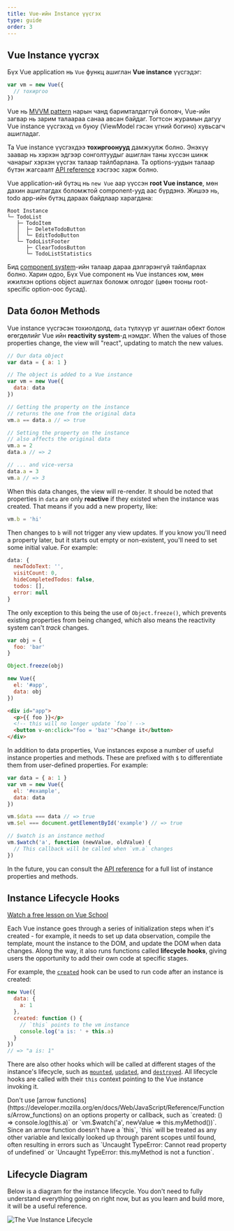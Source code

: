 ```yaml
---
title: Vue-ийн Instance үүсгэх
type: guide
order: 3
---
```


## Vue Instance үүсгэх

Бүх Vue application нь `Vue` функц ашиглан **Vue instance** үүсгэдэг:

```js
var vm = new Vue({
  // тохиргоо
})
```

Vue нь [MVVM pattern](https://en.wikipedia.org/wiki/Model_View_ViewModel) нарын чанд баримталдаггүй боловч, Vue-ийн загвар нь зарим талаараа санаа авсан байдаг. Тогтсон журамын дагуу Vue instance үүсгэхэд `vm` буюу (ViewModel гэсэн үгний богино) хувьсагч ашигладаг.

Та Vue instance үүсгэхдээ **тохиргоонууд** дамжуулж болно. Энэхүү заавар нь хэрхэн эдгээр сонголтуудыг ашиглан таны хүссэн шинж чанарыг хэрхэн үүсгэх талаар тайлбарлана. Та options-уудын талаар бүтэн жагсаалт [API reference](../api/#Options-Data) хэсгээс харж болно.

Vue application-ий бүтэц нь `new Vue` аар үүссэн **root Vue instance**, мөн дахин ашиглагдах боломжтой component-ууд аас бүрдэнэ. Жишээ нь, todo app-ийн бүтэц дараах байдлаар харагдана:

```
Root Instance
└─ TodoList
   ├─ TodoItem
   │  ├─ DeleteTodoButton
   │  └─ EditTodoButton
   └─ TodoListFooter
      ├─ ClearTodosButton
      └─ TodoListStatistics
```

Бид [component system](components.html)-ийн талаар дараа дэлгэрэнгүй тайлбарлах болно. Харин одоо, Бүх Vue component нь Vue instances юм, мөн ижилхэн options object ашиглах боломж олгодог (цөөн тооны root-specific option-оос бусад).

## Data болон Methods

Vue instance үүсгэсэн тохиолдолд, `data` түлхүүр үг ашиглан обект болон өгөгдөлийг Vue ийн **reactivity system**-д нэмдэг. When the values of those properties change, the view will "react", updating to match the new values.

```js
// Our data object
var data = { a: 1 }

// The object is added to a Vue instance
var vm = new Vue({
  data: data
})

// Getting the property on the instance
// returns the one from the original data
vm.a == data.a // => true

// Setting the property on the instance
// also affects the original data
vm.a = 2
data.a // => 2

// ... and vice-versa
data.a = 3
vm.a // => 3
```

When this data changes, the view will re-render. It should be noted that properties in `data` are only **reactive** if they existed when the instance was created. That means if you add a new property, like:

```js
vm.b = 'hi'
```

Then changes to `b` will not trigger any view updates. If you know you'll need a property later, but it starts out empty or non-existent, you'll need to set some initial value. For example:

```js
data: {
  newTodoText: '',
  visitCount: 0,
  hideCompletedTodos: false,
  todos: [],
  error: null
}
```

The only exception to this being the use of `Object.freeze()`, which prevents existing properties from being changed, which also means the reactivity system can't _track_ changes.

```js
var obj = {
  foo: 'bar'
}

Object.freeze(obj)

new Vue({
  el: '#app',
  data: obj
})
```

```html
<div id="app">
  <p>{{ foo }}</p>
  <!-- this will no longer update `foo`! -->
  <button v-on:click="foo = 'baz'">Change it</button>
</div>
```

In addition to data properties, Vue instances expose a number of useful instance properties and methods. These are prefixed with `$` to differentiate them from user-defined properties. For example:

```js
var data = { a: 1 }
var vm = new Vue({
  el: '#example',
  data: data
})

vm.$data === data // => true
vm.$el === document.getElementById('example') // => true

// $watch is an instance method
vm.$watch('a', function (newValue, oldValue) {
  // This callback will be called when `vm.a` changes
})
```

In the future, you can consult the [API reference](../api/#Instance-Properties) for a full list of instance properties and methods.

## Instance Lifecycle Hooks

<div class="vueschool"><a href="https://vueschool.io/lessons/understanding-the-vuejs-lifecycle-hooks?friend=vuejs" target="_blank" rel="noopener" title="Free Vue.js Lifecycle Hooks Lesson">Watch a free lesson on Vue School</a></div>

Each Vue instance goes through a series of initialization steps when it's created - for example, it needs to set up data observation, compile the template, mount the instance to the DOM, and update the DOM when data changes. Along the way, it also runs functions called **lifecycle hooks**, giving users the opportunity to add their own code at specific stages.

For example, the [`created`](../api/#created) hook can be used to run code after an instance is created:

```js
new Vue({
  data: {
    a: 1
  },
  created: function () {
    // `this` points to the vm instance
    console.log('a is: ' + this.a)
  }
})
// => "a is: 1"
```

There are also other hooks which will be called at different stages of the instance's lifecycle, such as [`mounted`](../api/#mounted), [`updated`](../api/#updated), and [`destroyed`](../api/#destroyed). All lifecycle hooks are called with their `this` context pointing to the Vue instance invoking it.

<p class="tip">Don't use [arrow functions](https://developer.mozilla.org/en/docs/Web/JavaScript/Reference/Functions/Arrow_functions) on an options property or callback, such as `created: () => console.log(this.a)` or `vm.$watch('a', newValue => this.myMethod())`. Since an arrow function doesn't have a `this`, `this` will be treated as any other variable and lexically looked up through parent scopes until found, often resulting in errors such as `Uncaught TypeError: Cannot read property of undefined` or `Uncaught TypeError: this.myMethod is not a function`.</p>

## Lifecycle Diagram

Below is a diagram for the instance lifecycle. You don't need to fully understand everything going on right now, but as you learn and build more, it will be a useful reference.

![The Vue Instance Lifecycle](/images/lifecycle.png)